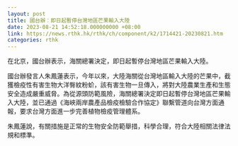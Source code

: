 ```yaml
---
layout: post
title: 國台辦︰即日起暫停台灣地區芒果輸入大陸
date: 2023-08-21 14:52:18.000000000 +08:00
link: https://news.rthk.hk/rthk/ch/component/k2/1714421-20230821.htm
categories: rthk
---
```


在北京，國台辦表示，海關總署決定，即日起暫停台灣地區芒果輸入大陸。

國台辦發言人朱鳳蓮表示，今年以來，大陸海關從台灣地區輸入大陸的芒果中，截獲檢疫性有害生物大洋臀紋粉蚧，該有害生物一旦傳入，將對大陸農業生產和生態安全造成嚴重威脅。為從源頭防範風險，海關總署決定即日起暫停台灣地區芒果輸入大陸，並已通過《海峽兩岸農產品檢疫檢驗合作協定》聯繫管道向台灣方面通報，要求台灣方面進一步完善植物檢疫管理體系。

朱鳳蓮說，有關措施是正常的生物安全防範舉措，科學合理，符合大陸相關法律法規和標準。
